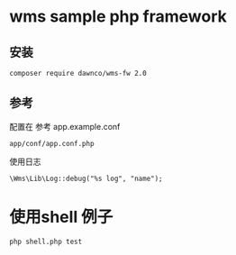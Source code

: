 # wms sample php framework

## 安装
```
composer require dawnco/wms-fw 2.0
```

## 参考
配置在 参考  app.example.conf
```
app/conf/app.conf.php
```

使用日志
```
\Wms\Lib\Log::debug("%s log", "name");
```

# 使用shell 例子

```
php shell.php test
```
